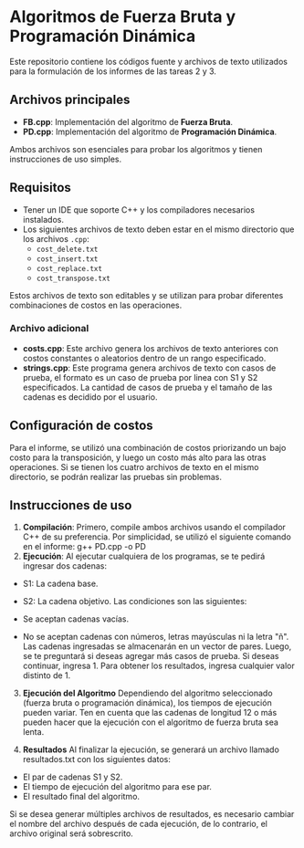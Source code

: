 # Algoritmos de Fuerza Bruta y Programación Dinámica

Este repositorio contiene los códigos fuente y archivos de texto utilizados para la formulación de los informes de las tareas 2 y 3.

## Archivos principales

- **FB.cpp**: Implementación del algoritmo de **Fuerza Bruta**.
- **PD.cpp**: Implementación del algoritmo de **Programación Dinámica**.

Ambos archivos son esenciales para probar los algoritmos y tienen instrucciones de uso simples.

## Requisitos

- Tener un IDE que soporte C++ y los compiladores necesarios instalados.
- Los siguientes archivos de texto deben estar en el mismo directorio que los archivos `.cpp`:
  - `cost_delete.txt`
  - `cost_insert.txt`
  - `cost_replace.txt`
  - `cost_transpose.txt`

Estos archivos de texto son editables y se utilizan para probar diferentes combinaciones de costos en las operaciones.

### Archivo adicional

- **costs.cpp**: Este archivo genera los archivos de texto anteriores con costos constantes o aleatorios dentro de un rango especificado.
- **strings.cpp**: Este programa genera archivos de texto con casos de prueba, el formato es un caso de prueba por linea con S1 y S2 especificados.
                La cantidad de casos de prueba y el tamaño de las cadenas es decidido por el usuario.

## Configuración de costos

Para el informe, se utilizó una combinación de costos priorizando un bajo costo para la transposición, y luego un costo más alto para las otras operaciones. Si se tienen los cuatro archivos de texto en el mismo directorio, se podrán realizar las pruebas sin problemas.

## Instrucciones de uso

1. **Compilación**:
   Primero, compile ambos archivos usando el compilador C++ de su preferencia. Por simplicidad, se utilizó el siguiente comando en el informe:
   g++ PD.cpp -o PD
3. **Ejecución**:
   Al ejecutar cualquiera de los programas, se te pedirá ingresar dos cadenas:
   
  - S1: La cadena base.
  - S2: La cadena objetivo.
  Las condiciones son las siguientes:

  - Se aceptan cadenas vacías.
  - No se aceptan cadenas con números, letras mayúsculas ni la letra "ñ".
  Las cadenas ingresadas se almacenarán en un vector de pares. Luego, se te preguntará si deseas agregar más casos de prueba. Si deseas continuar, ingresa 1. Para obtener los resultados, ingresa cualquier valor distinto de 1.

3. **Ejecución del Algoritmo**
  Dependiendo del algoritmo seleccionado (fuerza bruta o programación dinámica), los tiempos de ejecución pueden variar. Ten en cuenta que las cadenas de longitud 12 o más pueden hacer que la ejecución con el algoritmo de fuerza bruta sea lenta.

4. **Resultados**
Al finalizar la ejecución, se generará un archivo llamado resultados.txt con los siguientes datos:

  - El par de cadenas S1 y S2.
  - El tiempo de ejecución del algoritmo para ese par.
  - El resultado final del algoritmo.

Si se desea generar múltiples archivos de resultados, es necesario cambiar el nombre del archivo después de cada ejecución, de lo contrario, el archivo original será sobrescrito.
